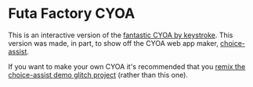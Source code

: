 # Futa Factory CYOA
This is an interactive version of the [fantastic CYOA by keystroke](https://www.reddit.com/r/nsfwcyoa/comments/9hii4x/futa_factory_faproulette_cyoa_combo/). This version was made, in part, to show off the CYOA web app maker, [choice-assist](https://github.com/callumgare/choice-assist).

If you want to make your own CYOA it's recommended that you [remix the choice-assist demo glitch project](https://glitch.com/edit/#!/get-a-life-cyoa) (rather than this one).